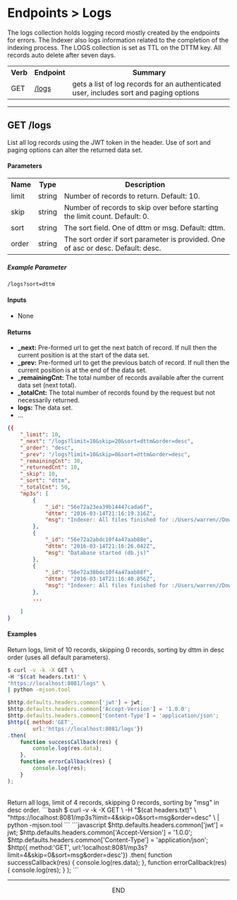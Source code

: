 <div class="page-header">
  <h1  id="page-title">Endpoints > Logs</h1>
</div>

The logs collection holds logging record mostly created by the endpoints for errors.
The Indexer also logs information related to the completion of the indexing process. The LOGS
collection is set as TTL on the DTTM key. All records auto delete after seven days.

<table id="tbl">
  <colgroup><col><col><col></colgroup>
  <tr>
    <th>Verb</th>
    <th>Endpoint</th>
    <th>Summary</th>
  </tr>
  <tr><td>GET</td><td><a href="#get.logs">/logs</a></td><td>gets a list of log records for an authenticated user, includes sort and paging options</td></tr>

</table>





<a name="get.logs"></a>
<!-- GET /mp3s ----------------------------------------- -->
<!-- -->
<!-- -->
<!-- -->
___
## GET /logs
List all log records using the JWT token in the header. Use of sort and paging options can alter the returned
data set.

#### Parameters
<table id="tbl">
  <colgroup>
    <col>
    <col>
    <col>
  </colgroup>
  <tr>
    <th>Name</th>
    <th>Type</th>
    <th>Description</th>
  </tr>
  <tr><td>limit</td><td>string</td><td>Number of records to return. Default: 10.</td></tr>
  <tr><td>skip</td><td>string</td><td>Number of records to skip over before starting the limit count. Default: 0.</td></tr>
  <tr><td>sort</td><td>string</td><td>The sort field. One of dttm or msg. Default: dttm.</td></tr>
  <tr><td>order</td><td>string</td><td>The sort order if sort parameter is provided. One of asc or desc. Default: desc.</td></tr>
</table>

##### Example Parameter
```bash
/logs?sort=dttm
```

#### Inputs
* None

#### Returns

* __\_next:__ Pre-formed url to get the next batch of record. If null then the current position is at the start of the data set.
* __\_prev:__ Pre-formed url to get the previous batch of record. If null then the current position is at the end of the data set.
* __\_remainingCnt:__ The total number of records available after the current data set (next total).
* __\_totalCnt:__ The total number of records found by the request but not necessarily returned.
* __logs:__ The data set.
* ...

```json
{{
    "_limit": 10,
    "_next": "/logs?limit=10&skip=20&sort=dttm&order=desc",
    "_order": "desc",
    "_prev": "/logs?limit=10&skip=0&sort=dttm&order=desc",
    "_remainingCnt": 30,
    "_returnedCnt": 10,
    "_skip": 10,
    "_sort": "dttm",
    "_totalCnt": 50,
    "mp3s": [
        {
            "_id": "56e72a23ea39b14447cada6f",
            "dttm": "2016-03-14T21:16:19.316Z",
            "msg": "Indexer: All files finished for :/Users/warren//Downloads/mp3-id3-tag-samples"
        },
        {
            "_id": "56e72a2abdc10f4a47aab88e",
            "dttm": "2016-03-14T21:16:26.042Z",
            "msg": "Database started (db.js)"
        },
        {
            "_id": "56e72a38bdc10f4a47aab88f",
            "dttm": "2016-03-14T21:16:40.856Z",
            "msg": "Indexer: All files finished for :/Users/warren//Downloads/mp3-id3-tag-samples"
        },
        ...

    ]
}
```

#### Examples
Return logs, limit of 10 records, skipping 0 records, sorting by dttm in desc order (uses all default parameters).
```bash
$ curl -v -k -X GET \
-H "$(cat headers.txt)" \
"https://localhost:8081/logs" \
| python -mjson.tool

```
```javascript
$http.defaults.headers.common['jwt'] = jwt;
$http.defaults.headers.common['Accept-Version'] = '1.0.0';
$http.defaults.headers.common['Content-Type'] = 'application/json';
$http({ method:'GET',
        url:'https://localhost:8081/logs'})
.then(
    function successCallback(res) {
        console.log(res.data);
    },
    function errorCallback(res) {
        console.log(res);
    }
);
```

<br/>
Return all logs, limit of 4 records, skipping 0 records, sorting by "msg" in desc order.
```bash
$ curl -v -k -X GET \
-H "$(cat headers.txt)" \
"https://localhost:8081/mp3s?limit=4&skip=0&sort=msg&order=desc" \
| python -mjson.tool
```
```javascript
$http.defaults.headers.common['jwt'] = jwt;
$http.defaults.headers.common['Accept-Version'] = '1.0.0';
$http.defaults.headers.common['Content-Type'] = 'application/json';
$http({ method:'GET',
        url:'localhost:8081/mp3s?limit=4&skip=0&sort=msg&order=desc'})
.then(
    function successCallback(res) {
        console.log(res.data);
    },
    function errorCallback(res) {
        console.log(res);
    }
);
```


___
<div style="margin:0 auto;text-align:center;">END</div>
